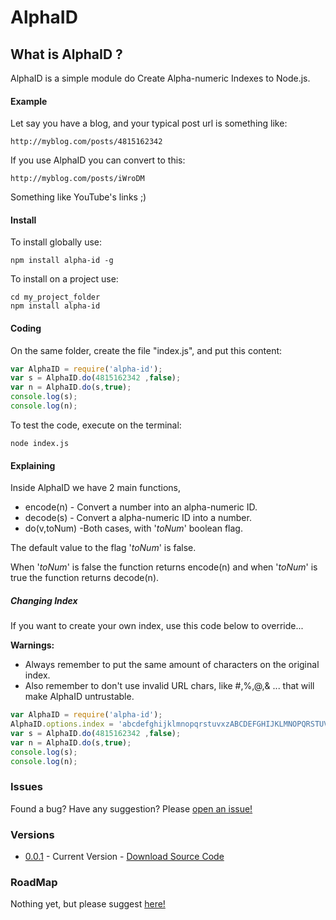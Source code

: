 AlphaID
========

## What is AlphaID ?
AlphaID is a simple module do Create Alpha-numeric Indexes to Node.js.

#### Example

Let say you have a blog, and your typical post url is something like:

```Shell
http://myblog.com/posts/4815162342
```
If you use AlphaID you can convert to this:

```Shell
http://myblog.com/posts/iWroDM
```

Something like YouTube's links ;)

#### Install

To install globally use:

```Shell
npm install alpha-id -g
```

To install on a project use:

```Shell
cd my_project_folder
npm install alpha-id
```

#### Coding
On the same folder, create the file "index.js", and put this content:

```JavaScript
var AlphaID = require('alpha-id'); 
var s = AlphaID.do(4815162342 ,false);
var n = AlphaID.do(s,true);
console.log(s);
console.log(n);
```
To test the code, execute on the terminal:

```Shell
node index.js
```

#### Explaining

Inside AlphaID we have 2 main functions, 
* encode(n) - Convert a number into an alpha-numeric ID.
* decode(s) - Convert a alpha-numeric ID into a number.
* do(v,toNum) -Both cases, with '*toNum*' boolean flag. 

The default value to the flag '*toNum*' is false. 

When '*toNum*' is false the function returns encode(n) and when '*toNum*' is true the function returns decode(n).


##### Changing Index
If you want to create your own index, use this code below to override...

**Warnings:** 
* Always remember to put the same amount of characters on the original index. 
* Also remember to don't use invalid URL chars, like #,%,@,& ... that will make AlphaID untrustable.

```JavaScript
var AlphaID = require('alpha-id');
AlphaID.options.index = 'abcdefghijklmnopqrstuvxzABCDEFGHIJKLMNOPQRSTUVXZ0123456789';
var s = AlphaID.do(4815162342 ,false);
var n = AlphaID.do(s,true);
console.log(s);
console.log(n);
```

### Issues 

Found a bug? Have any suggestion? Please [open an issue!](https://github.com/marceloboeira/alpha-id/issues)

### Versions 

* [0.0.1](https://github.com/marceloboeira/alpha-id/releases/tag/v0.0.1) - Current Version - [Download Source Code](https://github.com/marceloboeira/alpha-id/archive/v0.0.1.tar.gz)

### RoadMap 

Nothing yet, but please suggest [here!](https://github.com/marceloboeira/alpha-id/issues)



